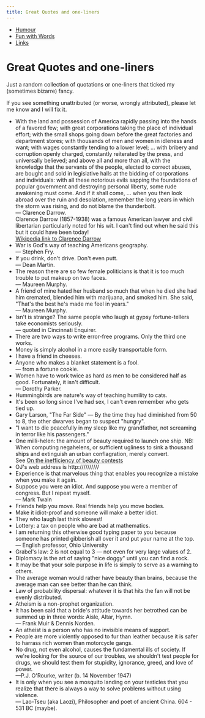 ```yaml
---
title: Great Quotes and one-liners
---
```



* [Humour](http://kilvo.org/humour/humour.html)
* [Fun with Words](http://kilvo.org/fun_with_words/fun_with_words.html)
* [Links](http://kilvo.org/links.html)

# Great Quotes and one-liners

Just a random collection of quotations or one-liners that ticked my (sometimes bizarre) fancy.

If you see something unattributed (or worse, wrongly attributed), please let me know and I will fix it.

* With the land and possession of America rapidly passing into the hands of a favored few; with great corporations taking the place of individual effort; with the small shops going down before the great factories and department stores; with thousands of men and women in idleness and want; with wages constantly tending to a lower level; ... with bribery and corruption openly charged, constantly reiterated by the press, and universally believed; and above all and more than all, with the knowledge that the servants of the people, elected to correct abuses, are bought and sold in legislative halls at the bidding of corporations and individuals: with all these notorious evils sapping the foundations of popular government and destroying personal liberty, some rude awakening must come. And if it shall come, ... when you then look abroad over the ruin and desolation, remember the long years in which the storm was rising, and do not blame the thunderbolt.\
  — Clarence Darrow.\
  Clarence Darrow (1857-1938) was a famous American lawyer and civil libertarian particularly noted for his wit. I can't find out when he said this but it could have been today!\
  [Wikipedia link to Clarence Darrow](http://en.wikipedia.org/wiki/Clarence_Darrow)
* War is God's way of teaching Americans geography.\
  — Stephen Fry.
* If you drink, don't drive. Don't even putt.\
  — Dean Martin.
* The reason there are so few female politicians is that it is too much trouble to put makeup on two faces.\
  — Maureen Murphy.
* A friend of mine hated her husband so much that when he died she had him cremated, blended him with marijuana, and smoked him. She said, "That's the best he's made me feel in years."\
  — Maureen Murphy.
* Isn't is strange? The same people who laugh at gypsy fortune-tellers take economists seriously.\
  — quoted in Cincinnati Enquirer.
* There are two ways to write error-free programs. Only the third one works.
* Money is simply alcohol in a more easily transportable form.
* I have a friend in cheeses.
* Anyone who makes a blanket statement is a fool.\
  — from a fortune cookie.
* Women have to work twice as hard as men to be considered half as good. Fortunately, it isn't difficult.\
  — Dorothy Parker.
* Hummingbirds are nature's way of teaching humility to cats.
* It's been so long since I've had sex, I can't even remember who gets tied up.
* Gary Larson, "The Far Side" — By the time they had diminished from 50 to 8, the other dwarves began to suspect "hungry".
* "I want to die peacefully in my sleep like my grandfather, not screaming in terror like his passengers."
* One milli-helen: the amount of beauty required to launch one ship. NB: When computing negahelens, or sufficient ugliness to sink a thousand ships and extinguish an urban conflagration, merely convert.\
  See [On the inefficiency of beauty contests](http://www.goines.net/Writing/HELEN_of_TROY.html)
* OJ's web address is http://////////
* Experience is that marvelous thing that enables you recognize a mistake when you make it again.
* Suppose you were an idiot. And suppose you were a member of congress. But I repeat myself.\
  — Mark Twain
* Friends help you move. Real friends help you move bodies.
* Make it idiot-proof and someone will make a better idiot.
* They who laugh last think slowest!
* Lottery: a tax on people who are bad at mathematics.
* I am returning this otherwise good typing paper to you because someone has printed gibberish all over it and put your name at the top.\
  — English professor, Ohio University
* Grabel's law: 2 is not equal to 3 — not even for very large values of 2.
* Diplomacy is the art of saying "nice doggy" until you can find a rock.
* It may be that your sole purpose in life is simply to serve as a warning to others.
* The average woman would rather have beauty than brains, because the average man can see better than he can think.
* Law of probability dispersal: whatever it is that hits the fan will not be evenly distributed.
* Atheism is a non-prophet organization.
* It has been said that a bride's attitude towards her betrothed can be summed up in three words: Aisle, Altar, Hymn.\
  — Frank Muir & Dennis Norden.
* An atheist is a person who has no invisible means of support.
* People are more violently opposed to fur than leather because it is safer to harrass rich women than motorcycle gangs.
* No drug, not even alcohol, causes the fundamental ills of society. If we're looking for the source of our troubles, we shouldn't test people for drugs, we should test them for stupidity, ignorance, greed, and love of power.\
  —P.J. O'Rourke, writer (b. 14 November 1947)
* It is only when you see a mosquito landing on your testicles that you realize that there is always a way to solve problems without using violence.\
  — Lao-Tseu (aka Laozi), Philosopher and poet of ancient China. 604 - 531 BC (maybe).